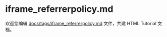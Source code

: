 iframe_referrerpolicy.md
===

欢迎您编辑 <a target="__blank" href="https://github.com/jaywcjlove/html-tutorial/blob/main/docs/tags/iframe_referrerpolicy.md">docs/tags/iframe_referrerpolicy.md</a> 文件，共建 HTML Tutorial 文档。